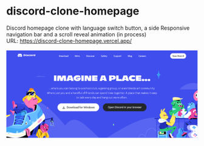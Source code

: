 # discord-clone-homepage
Discord homepage clone with language switch button, a side Responsive navigation bar and a scroll reveal animation (in process)
<br>
URL: https://discord-clone-homepage.vercel.app/
<br><br>
![discord-clone-website-screenshot](assets/github-imagediscord.png)
